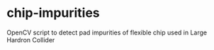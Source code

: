 # chip-impurities
OpenCV script to detect pad impurities of flexible chip used in Large Hardron Collider
